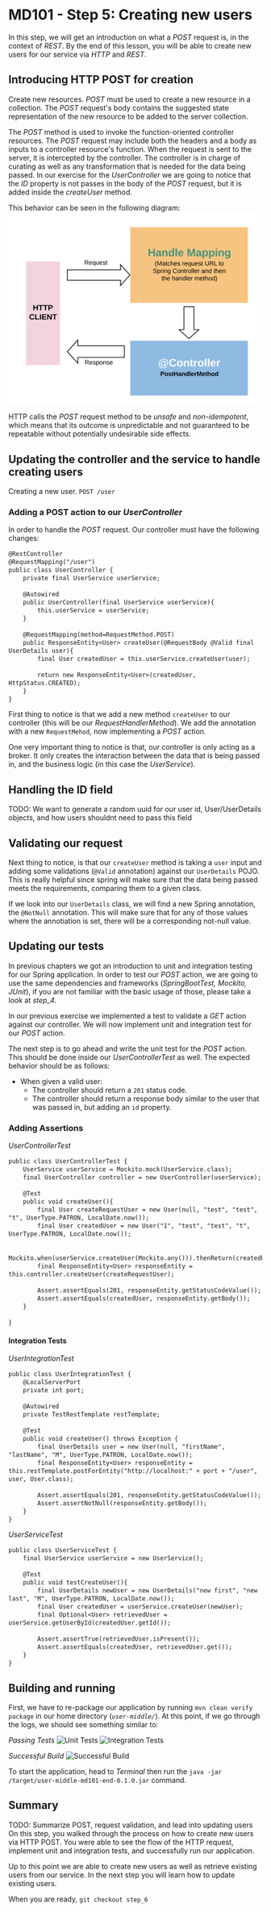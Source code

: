 # MD101 - Step 5: Creating new users

In this step, we will get an introduction on what a _POST_ request is, in the context of _REST_. By the end of this lesson,
you will be able to create new users for our service via _HTTP_ and _REST_.

## Introducing HTTP POST for creation

Create new resources. _POST_ must be used to create a new resource in a collection. The _POST_ request's body contains the suggested state representation
of the new resource to be added to the server collection.

The _POST_ method is used to invoke the function-oriented controller resources. The _POST_ request may include both 
the headers and a body as inputs to a controller resource's function. When the request is sent to the server, it is intercepted
by the controller. The controller is in charge of curating as well as any transformation that is needed for the data being passed.
In our exercise for the _UserController_ we are going to notice that the _ID_ property is not passes in the body of the _POST_
request, but it is added inside the _createUser_ method.

This behavior can be seen in the following diagram:
![Rest Diagram](images/Post.png "HTTP REST Request")

HTTP calls the _POST_ request method to be _unsafe_ and _non-idempotent_, which means that its outcome is unpredictable
and not guaranteed to be repeatable without potentially undesirable side effects.

## Updating the controller and the service to handle creating users
Creating a new user.
```POST /user```

### Adding a POST action to our _UserController_ 
In order to handle the _POST_ request. Our controller must have the following changes:

```
@RestController
@RequestMapping("/user")
public class UserController {
    private final UserService userService;

    @Autowired
    public UserController(final UserService userService){
        this.userService = userService;
    }
    
    @RequestMapping(method=RequestMethod.POST)
    public ResponseEntity<User> createUser(@RequestBody @Valid final UserDetails user){
        final User createdUser = this.userService.createUser(user);
        
        return new ResponseEntity<User>(createdUser, HttpStatus.CREATED);
    }
}
```

First thing to notice is that we add a new method `createUser` to our controller (this will be our _RequestHandlerMethod_). We add the annotation with a new
`RequestMehod`, now implementing a _POST_ action.


One very important thing to notice is that, our controller is only acting as a broker. It only creates the interaction between the data that 
is being passed in, and the business logic (in this case the _UserService_).

## Handling the ID field
TODO: We want to generate a random uuid for our user id, User/UserDetails objects, and how users shouldnt need to pass this field

## Validating our request
Next thing to notice, is that our `createUser` method is taking a `user` input and adding some validations (`@Valid` annotation) against our `UserDetails` POJO.
This is really helpful since spring will make sure that the data being passed meets the requirements, comparing them to a given class.

If we look into our `UserDetails` class, we will find a new Spring annotation, the `@NotNull` annotation. This will make sure that for any of 
those values where the annotiation is set, there will be a corresponding not-null value.

## Updating our tests
In previous chapters we got an introduction to unit and integration testing for our Spring application. In order to test our _POST_ action, 
we are going to use the same dependencies and frameworks (_SpringBootTest, Mockito, JUnit_), if you are not familiar with the basic usage of those, please take a look at _step_4_.

In our previous exercise we implemented a test to validate a _GET_ action against our controller. We will now implement unit and integration test for our _POST_ action.

The next step is to go ahead and write the unit test for the _POST_ action. This should be done inside our _UserControllerTest_ as well.
The expected behavior should be as follows:
* When given a valid user:
    * The controller should return a `201` status code.
    * The controller should return a response body similar to the user that was passed in, but adding an `id` property.

### Adding Assertions
_UserControllerTest_
```
public class UserControllerTest {
    UserService userService = Mockito.mock(UserService.class);
    final UserController controller = new UserController(userService);
    
    @Test
    public void createUser(){
        final User createRequestUser = new User(null, "test", "test", "t", UserType.PATRON, LocalDate.now());
        final User createdUser = new User("1", "test", "test", "t", UserType.PATRON, LocalDate.now());

        Mockito.when(userService.createUser(Mockito.any())).thenReturn(createdUser);
        final ResponseEntity<User> responseEntity = this.controller.createUser(createRequestUser);

        Assert.assertEquals(201, responseEntity.getStatusCodeValue());
        Assert.assertEquals(createdUser, responseEntity.getBody());
    }
    
}
```

#### Integration Tests

_UserIntegrationTest_
```
public class UserIntegrationTest {
    @LocalServerPort
    private int port;
    
    @Autowired
    private TestRestTemplate restTemplate;
    
    @Test
    public void createUser() throws Exception {
        final UserDetails user = new User(null, "firstName", "lastName", "M", UserType.PATRON, LocalDate.now());
        final ResponseEntity<User> responseEntity = this.restTemplate.postForEntity("http://localhost:" + port + "/user", user, User.class);
    
        Assert.assertEquals(201, responseEntity.getStatusCodeValue());
        Assert.assertNotNull(responseEntity.getBody()); 
    }
}
```

_UserServiceTest_

```
public class UserServiceTest {
    final UserService userService = new UserService();

    @Test
    public void testCreateUser(){
        final UserDetails newUser = new UserDetails("new first", "new last", "M", UserType.PATRON, LocalDate.now());
        final User createdUser = userService.createUser(newUser);
        final Optional<User> retrievedUser = userService.getUserById(createdUser.getId());

        Assert.assertTrue(retrievedUser.isPresent());
        Assert.assertEquals(createdUser, retrievedUser.get());
    }
}
```

## Building and running
First, we have to re-package our application by running `mvn clean verify package` in our home directory (_`user-middle/`_).
At this point, if we go through the logs, we should see something similar to:

_Passing Tests_
![Unit Tests](images/PassingTests.png "Unit Test")
![Integration Tests](images/integration.png "Integration Test")

_Successful Build_
![Successful Build](images/success.png "Successful Build")


To start the application, head to _Terminal_ then run the `java -jar /target/user-middle-md101-end-0.1.0.jar` command.

## Summary
TODO: Summarize POST, request validation, and lead into updating users
On this step, you walked through the process on how to create new users via HTTP POST. You were able to see the flow of the 
HTTP request, implement unit and integration tests, and successfully run our application.

Up to this point we are able to create new users as well as retrieve existing users from our service. In the next step you will
learn how to update existing users.

When you are ready, `git checkout step_6`